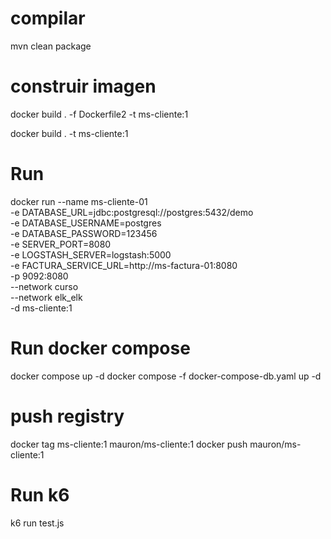 # compilar

mvn clean package

# construir imagen

docker build . -f Dockerfile2 -t ms-cliente:1

docker build . -t ms-cliente:1

# Run

docker run --name ms-cliente-01 \
        -e DATABASE_URL=jdbc:postgresql://postgres:5432/demo \
        -e DATABASE_USERNAME=postgres \
        -e DATABASE_PASSWORD=123456 \
        -e SERVER_PORT=8080 \
        -e LOGSTASH_SERVER=logstash:5000 \
        -e FACTURA_SERVICE_URL=http://ms-factura-01:8080 \
        -p 9092:8080 \
        --network curso \
        --network elk_elk \
        -d ms-cliente:1

# Run docker compose

docker compose up -d
docker compose -f docker-compose-db.yaml up -d 

# push registry

docker tag ms-cliente:1 mauron/ms-cliente:1
docker push mauron/ms-cliente:1

# Run k6

k6 run test.js